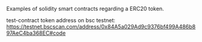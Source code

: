 
Examples of solidity smart contracts regarding a ERC20 token.

test-contract token address on bsc testnet:
https://testnet.bscscan.com/address/0x84A5a029Ad9c9376bf499A486b897AeC4ba368EC#code
